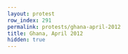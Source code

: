 ```yaml
---
layout: protest
row_index: 291
permalink: protests/ghana-april-2012
title: Ghana, April 2012
hidden: true
---
```

